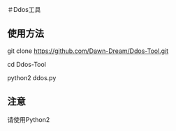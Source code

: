 ＃Ddos工具

## 使用方法

git clone https://github.com/Dawn-Dream/Ddos-Tool.git

cd Ddos-Tool

python2 ddos.py

## 注意 

请使用Python2
